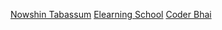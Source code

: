 [Nowshin Tabassum](https://www.youtube.com/@ExtNowshinTabassum/playlists)
[Elearning School](https://www.youtube.com/@elearningschoolbd/playlists)
[Coder Bhai](https://www.youtube.com/@CoderBhaiBD/playlists)

